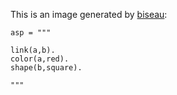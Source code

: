 

This is an image generated by [biseau](https://gitlab.inria.fr/lbourneu/biseau):

```genhtml footer=biseau format=png
asp = """

link(a,b).
color(a,red).
shape(b,square).

"""
```
